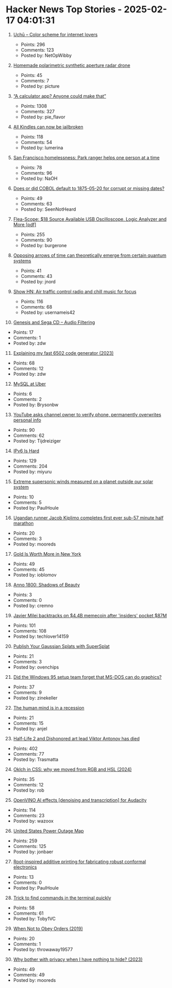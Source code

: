 # Hacker News Top Stories - 2025-02-17 04:01:31

1. [Uchū – Color scheme for internet lovers](https://uchu.style)
   - Points: 296
   - Comments: 123
   - Posted by: NetOpWibby

2. [Homemade polarimetric synthetic aperture radar drone](https://hforsten.com/homemade-polarimetric-synthetic-aperture-radar-drone.html)
   - Points: 45
   - Comments: 7
   - Posted by: picture

3. [“A calculator app? Anyone could make that”](https://chadnauseam.com/coding/random/calculator-app)
   - Points: 1308
   - Comments: 327
   - Posted by: pie_flavor

4. [All Kindles can now be jailbroken](https://old.reddit.com/r/kindle/comments/1hrwytr/all_kindles_can_now_be_jailbroken/)
   - Points: 118
   - Comments: 54
   - Posted by: lumerina

5. [San Francisco homelessness: Park ranger helps one person at a time](https://sfstandard.com/2025/02/08/golden-gate-park-ranger-homelessness/)
   - Points: 78
   - Comments: 96
   - Posted by: NaOH

6. [Does or did COBOL default to 1875-05-20 for corrupt or missing dates?](https://retrocomputing.stackexchange.com/questions/31288/does-or-did-cobol-default-to-1875-05-20-for-corrupt-or-missing-dates)
   - Points: 49
   - Comments: 63
   - Posted by: SeenNotHeard

7. [Flea-Scope: $18 Source Available USB Oscilloscope, Logic Analyzer and More [pdf]](https://rtestardi.github.io/usbte/flea-scope.pdf)
   - Points: 255
   - Comments: 90
   - Posted by: burgerone

8. [Opposing arrows of time can theoretically emerge from certain quantum systems](https://www.surrey.ac.uk/news/physicists-uncover-evidence-two-arrows-time-emerging-quantum-realm)
   - Points: 41
   - Comments: 43
   - Posted by: jnord

9. [Show HN: Air traffic control radio and chill music for focus](https://www.chillyatc.com/)
   - Points: 116
   - Comments: 68
   - Posted by: usernameis42

10. [Genesis and Sega CD – Audio Filtering](https://jsgroth.dev/blog/posts/genesis-sega-cd-audio-filtering/)
   - Points: 17
   - Comments: 1
   - Posted by: zdw

11. [Explaining my fast 6502 code generator (2023)](https://pubby.games/codegen.html)
   - Points: 68
   - Comments: 12
   - Posted by: zdw

12. [MySQL at Uber](https://www.uber.com/blog/mysql-at-uber/?uclick_id=8d2a6f71-8db1-4c60-b724-fc9bd70cd9fd)
   - Points: 6
   - Comments: 2
   - Posted by: Brysonbw

13. [YouTube asks channel owner to verify phone, permanently overwrites personal info](https://old.reddit.com/r/VirtualYoutubers/comments/1iqmul1/if_you_have_a_moment_i_need_your_help/)
   - Points: 90
   - Comments: 62
   - Posted by: Tijdreiziger

14. [IPv6 Is Hard](https://techlog.jenslink.net/posts/ipv6-is-hard/)
   - Points: 129
   - Comments: 204
   - Posted by: miyuru

15. [Extreme supersonic winds measured on a planet outside our solar system](https://phys.org/news/2025-01-extreme-supersonic-planet-solar.html)
   - Points: 10
   - Comments: 5
   - Posted by: PaulHoule

16. [Ugandan runner Jacob Kiplimo completes first ever sub-57 minute half marathon](https://www.cnn.com/2025/02/16/sport/jacob-kiplimo-smashes-half-marathon-record-spt-intl/index.html)
   - Points: 20
   - Comments: 3
   - Posted by: mooreds

17. [Gold Is Worth More in New York](https://www.bloomberg.com/opinion/articles/2025-02-13/gold-is-worth-more-in-new-york)
   - Points: 49
   - Comments: 45
   - Posted by: ioblomov

18. [Anno 1800: Shadows of Beauty](https://simonschreibt.de/gat/anno-1800-shadows-of-beauty/)
   - Points: 3
   - Comments: 0
   - Posted by: cremno

19. [Javier Milei backtracks on $4.4B memecoin after 'insiders' pocket $87M](https://www.coindesk.com/business/2025/02/15/javier-milei-backtracks-on-usd4-4b-memecoin-after-insiders-pocket-usd87m)
   - Points: 101
   - Comments: 108
   - Posted by: techlover14159

20. [Publish Your Gaussian Splats with SuperSplat](https://blog.playcanvas.com/publish-your-gaussian-splats-with-supersplat/)
   - Points: 21
   - Comments: 3
   - Posted by: ovenchips

21. [Did the Windows 95 setup team forget that MS-DOS can do graphics?](https://devblogs.microsoft.com/oldnewthing/20250211-00/?p=110862)
   - Points: 37
   - Comments: 9
   - Posted by: zinekeller

22. [The human mind is in a recession](https://www.ft.com/content/c288abc6-24a4-4062-aeb4-05c463ae7289)
   - Points: 21
   - Comments: 15
   - Posted by: anjel

23. [Half-Life 2 and Dishonored art lead Viktor Antonov has died](https://www.eurogamer.net/half-life-2-and-dishonored-art-lead-viktor-antonov-dies-aged-just-52)
   - Points: 402
   - Comments: 77
   - Posted by: Trasmatta

24. [Oklch in CSS: why we moved from RGB and HSL (2024)](https://evilmartians.com/chronicles/oklch-in-css-why-quit-rgb-hsl)
   - Points: 35
   - Comments: 12
   - Posted by: rob

25. [OpenVINO AI effects [denoising and transcription] for Audacity](https://www.audacityteam.org/blog/openvino-ai-effects/)
   - Points: 114
   - Comments: 23
   - Posted by: wazoox

26. [United States Power Outage Map](https://poweroutage.us/)
   - Points: 259
   - Comments: 125
   - Posted by: jonbaer

27. [Root-inspired additive printing for fabricating robust conformal electronics](https://www.nature.com/articles/s41378-024-00840-z)
   - Points: 13
   - Comments: 0
   - Posted by: PaulHoule

28. [Trick to find commands in the terminal quickly](https://github.com/madprops/blog/blob/main/docs/cmd_icons.md)
   - Points: 58
   - Comments: 61
   - Posted by: Toby1VC

29. [When Not to Obey Orders (2019)](https://warontherocks.com/2019/07/when-not-to-obey-orders/)
   - Points: 20
   - Comments: 1
   - Posted by: throwaway19577

30. [Why bother with privacy when I have nothing to hide? (2023)](https://hannahonprivacy.substack.com/p/why-bother-with-privacy-when-i-have)
   - Points: 49
   - Comments: 49
   - Posted by: mooreds


